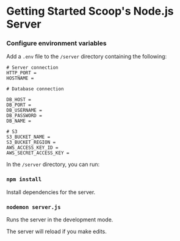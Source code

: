 # Getting Started Scoop's Node.js Server

### Configure environment variables
Add a `.env` file to the `/server` directory containing the following:
```
# Server connection
HTTP_PORT = 
HOSTNAME = 

# Database connection

DB_HOST = 
DB_PORT = 
DB_USERNAME = 
DB_PASSWORD = 
DB_NAME = 

# S3
S3_BUCKET_NAME = 
S3_BUCKET_REGION = 
AWS_ACCESS_KEY_ID = 
AWS_SECRET_ACCESS_KEY = 
```

In the `/server` directory, you can run:
### `npm install`

Install dependencies for the server.

### `nodemon server.js`

Runs the server in the development mode.

The server will reload if you make edits.
